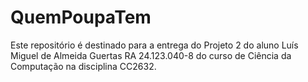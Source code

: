 # QuemPoupaTem
Este repositório é destinado para a entrega do Projeto 2 do aluno Luís Miguel de Almeida Guertas RA 24.123.040-8 do curso de Ciência da Computação na disciplina CC2632.
